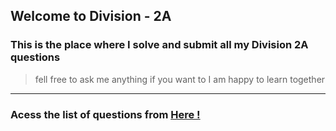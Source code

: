 ## Welcome to Division - 2A
 ### This is the place where I solve and submit all my Division 2A questions
 > fell free to ask me anything if you want to I am happy to learn together
---
### Acess the list of questions from [Here !](https://earthshakira.github.io/a2oj-clientside/server/Ladder4.html)
 
